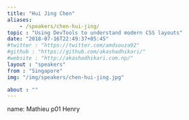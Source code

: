 ```yaml
---
title: "Hui Jing Chen"
aliases:
    - /speakers/chen-hui-jing/
topic : "Using DevTools to understand modern CSS layouts"
date: "2018-07-16T22:49:37+05:45"
#twitter : "https://twitter.com/amdsouza92"
#github : "https://github.com/akashadhikari/"
#website : "http://akashadhikari.com.np/"
layout : "speakers"
from : "Singapore"
img: "/img/speakers/chen-hui-jing.jpg"

about : ""
---
```

name: Mathieu p01 Henry
